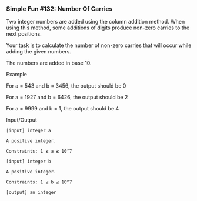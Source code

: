 ﻿### Simple Fun #132: Number Of Carries

Two integer numbers are added using the column addition method. When using this method, some additions of digits produce non-zero carries to the next positions. 

Your task is to calculate the number of non-zero carries that will occur while adding the given numbers.

The numbers are added in base 10.

Example

For a = 543 and b = 3456, the output should be 0

For a = 1927 and b = 6426, the output should be 2

For a = 9999 and b = 1, the output should be 4

Input/Output

    [input] integer a

    A positive integer.

    Constraints: 1 ≤ a ≤ 10^7

    [input] integer b

    A positive integer.

    Constraints: 1 ≤ b ≤ 10^7

    [output] an integer


